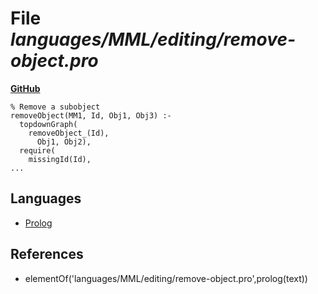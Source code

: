 # File _languages/MML/editing/remove-object.pro_
**[GitHub](https://github.com/softlang/yas/blob/master/languages/MML/editing/remove-object.pro)**
```
% Remove a subobject
removeObject(MM1, Id, Obj1, Obj3) :-
  topdownGraph(
    removeObject_(Id),
      Obj1, Obj2),
  require(
    missingId(Id),
...
```

## Languages
* [Prolog](../languages/Prolog.md)

## References
* elementOf('languages/MML/editing/remove-object.pro',prolog(text))
